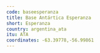 ```yaml
---
code: baseesperanza
title: Base Antártica Esperanza
short: Esperanza
country: argentina_ata
itu: ATA
coordinates: -63.39778,-56.99861
---
```

